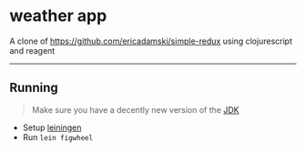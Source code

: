 # weather app

A clone of https://github.com/ericadamski/simple-redux using clojurescript and reagent

---

## Running

> Make sure you have a decently new version of the [JDK](http://www.azul.com/downloads/zulu/)

- Setup [leiningen](https://leiningen.org/)
- Run `lein figwheel`
